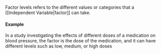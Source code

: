 Factor levels refers to the different values or categories that a [[Independent Variable|factor]] can take. 



#### Example
In a study investigating the effects of different doses of a medication on blood pressure, the factor is the dose of the medication, and it can have different levels such as low, medium, or high doses